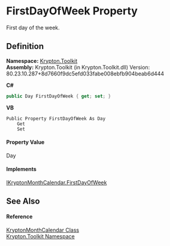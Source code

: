 # FirstDayOfWeek Property


First day of the week.



## Definition
**Namespace:** <a href="79d2eac2-21f4-54ff-7552-b20c33c30600.md">Krypton.Toolkit</a>  
**Assembly:** Krypton.Toolkit (in Krypton.Toolkit.dll) Version: 80.23.10.287+8d7660f9dc5efd033fabe008ebfb904beab6d444

**C#**
``` C#
public Day FirstDayOfWeek { get; set; }
```
**VB**
``` VB
Public Property FirstDayOfWeek As Day
	Get
	Set
```



#### Property Value
Day

#### Implements
<a href="2fe97dda-dbeb-7e04-e320-664fdc20d419.md">IKryptonMonthCalendar.FirstDayOfWeek</a>  


## See Also


#### Reference
<a href="711fb444-3718-c7af-7199-fab3f2ee7024.md">KryptonMonthCalendar Class</a>  
<a href="79d2eac2-21f4-54ff-7552-b20c33c30600.md">Krypton.Toolkit Namespace</a>  
